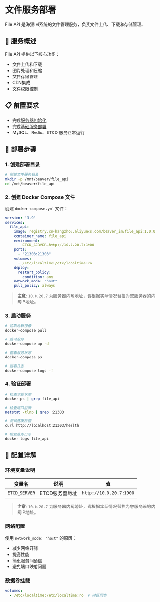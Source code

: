 # 文件服务部署

File API 是海狸IM系统的文件管理服务，负责文件上传、下载和存储管理。

## 🎯 服务概述

File API 提供以下核心功能：
- 文件上传和下载
- 图片处理和压缩
- 文件存储管理
- CDN集成
- 文件权限控制

## 📋 前置要求

- 完成[服务器初始化](../server/initialization.md)
- 完成[基础服务部署](../server/deployment.md)
- MySQL、Redis、ETCD 服务正常运行

## 🚀 部署步骤

### 1. 创建部署目录

```bash
# 创建文件服务目录
mkdir -p /mnt/beaver/file_api
cd /mnt/beaver/file_api
```

### 2. 创建 Docker Compose 文件

创建 `docker-compose.yml` 文件：

```yaml
version: '3.9'
services:
  file_api:
    image: registry.cn-hangzhou.aliyuncs.com/beaver_im/file_api:1.0.0
    container_name: file_api
    environment:
      - ETCD_SERVER=http://10.0.20.7:1900
    ports:
      - "21303:21303"
    volumes:
      - /etc/localtime:/etc/localtime:ro
    deploy:
      restart_policy:
        condition: any
    network_mode: "host"
    pull_policy: always
```

> **注意**: `10.0.20.7` 为服务器内网地址，请根据实际情况替换为您服务器的内网IP地址。

### 3. 启动服务

```bash
# 拉取最新镜像
docker-compose pull

# 启动服务
docker-compose up -d

# 查看服务状态
docker-compose ps

# 查看日志
docker-compose logs -f
```

### 4. 验证部署

```bash
# 检查容器状态
docker ps | grep file_api

# 检查端口监听
netstat -tlnp | grep :21303

# 测试健康检查
curl http://localhost:21303/health

# 检查服务日志
docker logs file_api
```

## 🔧 配置详解

### 环境变量说明

| 变量名 | 说明 | 值 |
|--------|------|-----|
| `ETCD_SERVER` | ETCD服务器地址 | `http://10.0.20.7:1900` |

> **注意**: `10.0.20.7` 为服务器内网地址，请根据实际情况替换为您服务器的内网IP地址。

### 网络配置

使用 `network_mode: "host"` 的原因：
- 减少网络开销
- 提高性能
- 简化服务间通信
- 避免端口映射问题

### 数据卷挂载

```yaml
volumes:
  - /etc/localtime:/etc/localtime:ro  # 时区同步
```